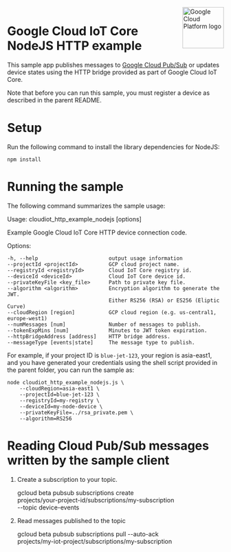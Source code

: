 <img src="https://avatars2.githubusercontent.com/u/2810941?v=3&s=96" alt="Google Cloud Platform logo" title="Google Cloud Platform" align="right" height="96" width="96"/>

# Google Cloud IoT Core NodeJS HTTP example

This sample app publishes messages to [Google Cloud Pub/Sub](pubsub) or updates
device states using the HTTP bridge provided as part of Google Cloud IoT Core.

Note that before you can run this sample, you must register a device as
described in the parent README.

[pubsub]: https://cloud.google.com/pubsub/docs
# Setup

Run the following command to install the library dependencies for NodeJS:

    npm install

# Running the sample

The following command summarizes the sample usage:

Usage: cloudiot_http_example_nodejs [options]

Example Google Cloud IoT Core HTTP device connection code.

Options:

    -h, --help                       output usage information
    --projectId <projectId>          GCP cloud project name.
    --registryId <registryId>        Cloud IoT Core registry id.
    --deviceId <deviceId>            Cloud IoT Core device id.
    --privateKeyFile <key_file>      Path to private key file.
    --algorithm <algorithm>          Encryption algorithm to generate the JWT.
                                     Either RS256 (RSA) or ES256 (Eliptic Curve)
    --cloudRegion [region]           GCP cloud region (e.g. us-central1, europe-west1)
    --numMessages [num]              Number of messages to publish.
    --tokenExpMins [num]             Minutes to JWT token expiration.
    --httpBridgeAddress [address]    HTTP bridge address.
    --messageType [events|state]     The message type to publish.

For example, if your project ID is `blue-jet-123`, your region is
asia-east1, and you have generated your credentials using the shell script
provided in the parent folder, you can run the sample as:

    node cloudiot_http_example_nodejs.js \
        --cloudRegion=asia-east1 \
        --projectId=blue-jet-123 \
        --registryId=my-registry \
        --deviceId=my-node-device \
        --privateKeyFile=../rsa_private.pem \
        --algorithm=RS256

# Reading Cloud Pub/Sub messages written by the sample client

1.  Create a subscription to your topic.

    gcloud beta pubsub subscriptions create \
    projects/your-project-id/subscriptions/my-subscription \
    --topic device-events

2.  Read messages published to the topic

    gcloud beta pubsub subscriptions pull --auto-ack \
    projects/my-iot-project/subscriptions/my-subscription
